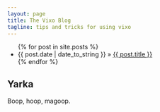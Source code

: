 ```yaml
---
layout: page
title: The Vixo Blog
tagline: tips and tricks for using vixo
---
```


<ul class="posts">
  {% for post in site.posts %}
    <li><span>{{ post.date | date_to_string }}</span> &raquo; <a href="{{ BASE_PATH }}{{ post.url }}">{{ post.title }}</a></li>
  {% endfor %}
</ul>

## Yarka

Boop, hoop, magoop.


